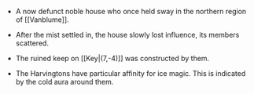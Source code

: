 - A now defunct noble house who once held sway in the northern region of [[Vanblume]].
- After the mist settled in, the house slowly lost influence, its members scattered.
- The ruined keep on [[Key|(7,-4)]] was constructed by them.

- The Harvingtons have particular affinity for ice magic. This is indicated by the cold aura around them.